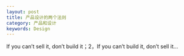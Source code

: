 ```yaml
---
layout: post
title: 产品设计的两个法则
category: 产品和设计
keywords: Design
---
```


If you can’t sell it, don’t build it；2，If you can’t build it, don’t sell it... 